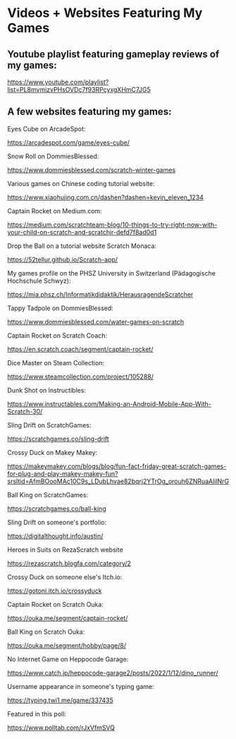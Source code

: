 # Videos + Websites Featuring My Games
## Youtube playlist featuring gameplay reviews of my games:

https://www.youtube.com/playlist?list=PL8mvmizvPHsOVDc7f93RPcyxgXHmC7JG5
## A few websites featuring my games:

Eyes Cube on ArcadeSpot:

https://arcadespot.com/game/eyes-cube/

Snow Roll on DommiesBlessed:

https://www.dommiesblessed.com/scratch-winter-games

Various games on Chinese coding tutorial website:

https://www.xiaohujing.com.cn/dashen?dashen=kevin_eleven_1234

Captain Rocket on Medium.com:

https://medium.com/scratchteam-blog/10-things-to-try-right-now-with-your-child-on-scratch-and-scratchjr-defd7f8ad0d1

Drop the Ball on a tutorial website Scratch Monaca:

https://52tellur.github.io/Scratch-app/

My games profile on the PHSZ University in Switzerland (Pädagogische Hochschule Schwyz):

https://mia.phsz.ch/Informatikdidaktik/HerausragendeScratcher

Tappy Tadpole on DommiesBlessed:

https://www.dommiesblessed.com/water-games-on-scratch

Captain Rocket on Scratch Coach:

https://en.scratch.coach/segment/captain-rocket/

Dice Master on Steam Collection:

https://www.steamcollection.com/project/105288/

Dunk Shot on Instructibles:

https://www.instructables.com/Making-an-Android-Mobile-App-With-Scratch-30/

Sling Drift on ScratchGames:

https://scratchgames.co/sling-drift

Crossy Duck on Makey Makey:

https://makeymakey.com/blogs/blog/fun-fact-friday-great-scratch-games-for-plug-and-play-makey-makey-fun?srsltid=AfmBOooMAc10C9s_LDubLhvae82bqrj2YTrOg_orouh6ZNRuaAlilNrG

Ball King on ScratchGames:

https://scratchgames.co/ball-king

Sling Drift on someone's portfolio:

  https://digitalthought.info/austin/

Heroes in Suits on RezaScratch website

https://rezascratch.blogfa.com/category/2

Crossy Duck on someone else's Itch.io:

https://gotoni.itch.io/crossyduck

Captain Rocket on Scratch Ouka:

https://ouka.me/segment/captain-rocket/

Ball King on Scratch Ouka:

https://ouka.me/segment/hobby/page/8/

No Internet Game on Heppocode Garage:

https://www.catch.jp/heppocode-garage2/posts/2022/1/12/dino_runner/

Username appearance in someone's typing game:

https://typing.twi1.me/game/337435

Featured in this poll:

https://www.polltab.com/rJxVfmSVQ


